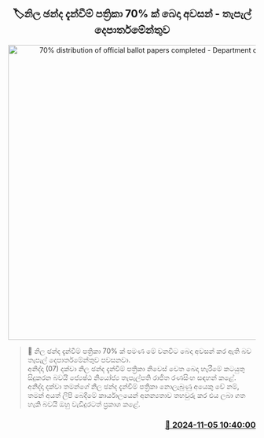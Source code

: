 <p align='center'><b><h2 align='center' title='70% distribution of official ballot papers completed - Department of Posts'>🏷නිල ඡන්ද දැන්වීම් පත්‍රිකා 70% ක් බෙදා අවසන් - තැපැල් දෙපාර්තමේන්තුව</h2></b></p>
<p align='center'><img src='https://helakuru.sgp1.cdn.digitaloceanspaces.com/esana/images/lib/slpost-srilanka-post.jpg' width='600' alt='70% distribution of official ballot papers completed - Department of Posts'></p>

>📝 නිල ඡන්ද දැන්වීම් පත්‍රිකා 70% ක් පමණ මේ වනවිට බෙදා අවසන් කර ඇති බව තැපැල් දෙපාර්තමේන්තුව පවසනවා.<br>අනිද්දා (07) දක්වා නිල ඡන්ද දැන්වීම් පත්‍රිකා නිවෙස් වෙත බෙදා හැරීමේ කටයුතු සිදුකරන බවයි ජ්‍යෙෂ්ඨ නියෝජ්‍ය තැපැල්පති රාජිත රණසිංහ සඳහන් කළේ.<br>අනිද්දා දක්වා තමන්ගේ නිල ඡන්ද දැන්වීම් පත්‍රිකා නොලැබුණු අයෙකු වේ නම්, තමන් අයත් ලිපි බෙදීමේ කාර්යාලයෙන් අනන්‍යතාව තහවුරු කර එය ලබා ගත හැකි බවයි ඔහු වැඩිදුරටත් ප්‍රකාශ කළේ. <br>

<h3 align='right'><a href='https://www.helakuru.lk/esana/p/104756/'>📅 2024-11-05 10:40:00</a></h3>
